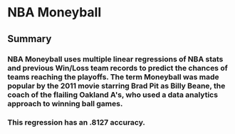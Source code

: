 # NBA Moneyball

## Summary

### NBA Moneyball uses multiple linear regressions of NBA stats and previous Win/Loss team records to predict the chances of teams reaching the playoffs. The term Moneyball was made popular by the 2011 movie starring Brad Pit as Billy Beane, the coach of the flailing Oakland A's, who used a data analytics approach to winning ball games.

### This regression has an .8127 accuracy.

